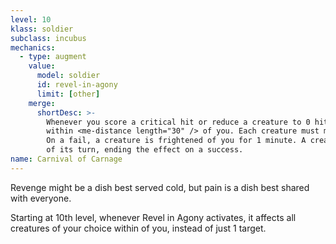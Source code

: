 ```yaml
---
level: 10
klass: soldier
subclass: incubus
mechanics:
  - type: augment
    value:
      model: soldier
      id: revel-in-agony
      limit: [other]
    merge:
      shortDesc: >-
        Whenever you score a critical hit or reduce a creature to 0 hit points, you can select any creatures
        within <me-distance length="30" /> of you. Each creature must make a DC {{ dc }} Wisdom saving throw.
        On a fail, a creature is frightened of you for 1 minute. A creature can retry the saving throw at the end
        of its turn, ending the effect on a success.
name: Carnival of Carnage
---
```

Revenge might be a dish best served cold, but pain is a dish best shared with everyone.

Starting at 10th level, whenever Revel in Agony activates, it affects all creatures of your choice within
<me-distance length="30" /> of you, instead of just 1 target.

